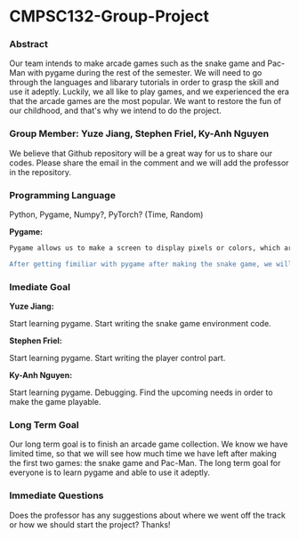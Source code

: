 # CMPSC132-Group-Project

### Abstract

Our team intends to make arcade games such as the snake game and Pac-Man with pygame during the rest of the semester. We will need to go through the languages and libarary tutorials in order to grasp the skill and use it adeptly. 
Luckily, we all like to play games, and we experienced the era that the arcade games are the most popular. We want to restore the fun of our childhood, and that's why we intend to do the project.


### Group Member: Yuze Jiang, Stephen Friel, Ky-Anh Nguyen

We believe that Github repository will be a great way for us to share our codes. Please share the email in the comment and we will add the professor in the repository.  


### Programming Language

Python, Pygame, Numpy?, PyTorch? (Time, Random)

**Pygame:**

```bash
Pygame allows us to make a screen to display pixels or colors, which are the basis to compose a game. After recalling what we have played before, we know that that the dots are generated randomly during the game, and that's will we will need to import random and time to improve the joy of the game. 

After getting fimiliar with pygame after making the snake game, we will start trying to make the Pac-Man, and it requires a high level technique. The movement of the eaters is more likely to be a procedure of training an AI. The procedure requires the knowledge of Numpy or PyTorch. We will develop further about how we will acheive the goal when after setup the environment. 
```

### Imediate Goal

**Yuze Jiang:**

Start learning pygame. Start writing the snake game environment code. 

**Stephen Friel:**

Start learning pygame. Start writing the player control part. 

**Ky-Anh Nguyen:**

Start learning pygame. Debugging. Find the upcoming needs in order to make the game playable.


### Long Term Goal

Our long term goal is to finish an arcade game collection. We know we have limited time, so that we will see how much time we have left after making the first two games: the snake game and Pac-Man. The long term goal for everyone is to learn pygame and able to use it adeptly. 


### Immediate Questions

Does the professor has any suggestions about where we went off the track or how we should start the project? Thanks!
